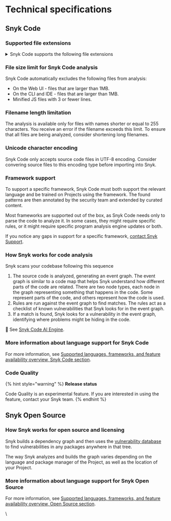 # Technical specifications

## Snyk Code

### Supported file extensions

<details>

<summary>Snyk Code supports the following file extensions</summary>

* apex

<!---->

* ASPX

<!---->

* c

<!---->

* cc

<!---->

* cjs

<!---->

* cls

<!---->

* cpp

<!---->

* CS

<!---->

* ejs

<!---->

* erb

<!---->

* es

<!---->

* es6

<!---->

* go

<!---->

* h

<!---->

* haml

<!---->

* hpp

<!---->

* htm

<!---->

* html

<!---->

* hxx

<!---->

* java

<!---->

* js

<!---->

* jspx

<!---->

* jsx

<!---->

* jsp

<!---->

* kt

<!---->

* mjs

<!---->

* php

<!---->

* py

<!---->

* rb

<!---->

* rhtml

<!---->

* scala

<!---->

* slim

<!---->

* swift

<!---->

* ts

<!---->

* tsx

<!---->

* trigger

<!---->

* vb

<!---->

* vue

<!---->

* xml

</details>

### File size limit for Snyk Code analysis

Snyk Code automatically excludes the following files from analysis:

* On the Web UI - files that are larger than 1MB.
* On the CLI and IDE - files that are larger than 1MB.
* Minified JS files with 3 or fewer lines.

### Filename length limitation

The analysis is available only for files with names shorter or equal to 255 characters. You receive an error if the filename exceeds this limit. To ensure that all files are being analyzed, consider shortening long filenames.

### Unicode character encoding&#x20;

Snyk Code only accepts source code files in UTF-8 encoding. Consider convering source files to this encoding type before importing into Snyk.

### Framework support

To support a specific framework, Snyk Code must both support the relevant language and be trained on Projects using the framework. The found patterns are then annotated by the security team and extended by curated content.

Most frameworks are supported out of the box, as Snyk Code needs only to parse the code to analyze it. In some cases, they might require specific rules, or it might require specific program analysis engine updates or both.&#x20;

If you notice any gaps in support for a specific framework, [contact Snyk Support](https://support.snyk.io/hc/en-us/requests/new).

### How Snyk works for code analysis&#x20;

Snyk scans your codebase following this sequence

1. The source code is analyzed, generating an event graph. The event graph is similar to a code map that helps Snyk understand how different parts of the code are related. There are two node types, each node in the graph representing something that happens in the code. Some represent parts of the code, and others represent how the code is used.
2. Rules are run against the event graph to find matches. The rules act as a checklist of known vulnerabilities that Snyk looks for in the event graph.
3. If a match is found, Snyk looks for a vulnerability in the event graph, identifying where problems might be hiding in the code.&#x20;

:link: See [Snyk Code AI Engine](broken-reference).

### More information about language support for Snyk Code

For more information, see [Supported languages, frameworks, and feature availability overview, Snyk Code section](./#code-analysis-snyk-code).

### Code Quality

{% hint style="warning" %}
**Release status**

Code Quality is an experimental feature. If you are interested in using the feature, contact your Snyk team.
{% endhint %}

## Snyk Open Source

### How Snyk works for open source and licensing

Snyk builds a dependency graph and then uses the [vulnerability database](https://snyk.io/vuln) to find vulnerabilities in any packages anywhere in that tree.

The way Snyk analyzes and builds the graph varies depending on the language and package manager of the Project, as well as the location of your Project.

### More information about language support for Snyk Open Source

For more information, see [Supported languages, frameworks, and feature availability overview, Open Source section](./#open-source-and-licensing-snyk-open-source).

\

